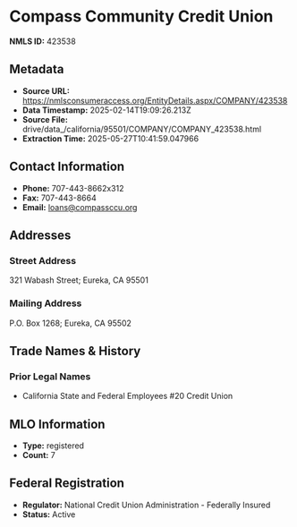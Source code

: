 # Compass Community Credit Union

**NMLS ID:** 423538

## Metadata
- **Source URL:** https://nmlsconsumeraccess.org/EntityDetails.aspx/COMPANY/423538
- **Data Timestamp:** 2025-02-14T19:09:26.213Z
- **Source File:** drive/data_/california/95501/COMPANY/COMPANY_423538.html
- **Extraction Time:** 2025-05-27T10:41:59.047966

## Contact Information
- **Phone:** 707-443-8662x312
- **Fax:** 707-443-8664
- **Email:** loans@compassccu.org

## Addresses
### Street Address
321 Wabash Street; Eureka, CA 95501

### Mailing Address
P.O. Box 1268; Eureka, CA 95502

## Trade Names & History
### Prior Legal Names
- California State and Federal Employees #20 Credit Union

## MLO Information
- **Type:** registered
- **Count:** 7

## Federal Registration
- **Regulator:** National Credit Union Administration - Federally Insured
- **Status:** Active
